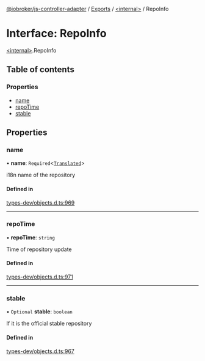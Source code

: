 [@iobroker/js-controller-adapter](../README.md) / [Exports](../modules.md) / [\<internal\>](../modules/internal_.md) / RepoInfo

# Interface: RepoInfo

[\<internal\>](../modules/internal_.md).RepoInfo

## Table of contents

### Properties

- [name](internal_.RepoInfo.md#name)
- [repoTime](internal_.RepoInfo.md#repotime)
- [stable](internal_.RepoInfo.md#stable)

## Properties

### name

• **name**: `Required`\<[`Translated`](../modules/internal_.md#translated)\>

i18n name of the repository

#### Defined in

[types-dev/objects.d.ts:969](https://github.com/ioBroker/ioBroker.js-controller/blob/34e3febb44c91492104ab37fef1775198d5dc796/packages/types-dev/objects.d.ts#L969)

___

### repoTime

• **repoTime**: `string`

Time of repository update

#### Defined in

[types-dev/objects.d.ts:971](https://github.com/ioBroker/ioBroker.js-controller/blob/34e3febb44c91492104ab37fef1775198d5dc796/packages/types-dev/objects.d.ts#L971)

___

### stable

• `Optional` **stable**: `boolean`

If it is the official stable repository

#### Defined in

[types-dev/objects.d.ts:967](https://github.com/ioBroker/ioBroker.js-controller/blob/34e3febb44c91492104ab37fef1775198d5dc796/packages/types-dev/objects.d.ts#L967)
